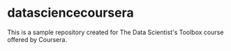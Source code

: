 datasciencecoursera
===================

This is a sample repository created for The Data Scientist's Toolbox course offered by Coursera.

